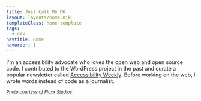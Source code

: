 ```yaml
---
title: Just Call Me DK
layout: layouts/home.njk
templateClass: home-template
tags:
  - nav
navtitle: Home
navorder: 1
---
```


I'm an accessibility advocate who loves the open web and open source code. I contributed to the WordPress project in the past and curate a popular newsletter called [Accessibility Weekly](https://a11yweekly.com/). Before working on the web, I wrote words instead of code as a journalist.

<small>[_Photo courtesy of Fluxx Studios_](https://www.flickr.com/gp/fluxxstudios/8a31AC).</small>
